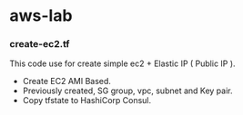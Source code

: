 # aws-lab

### create-ec2.tf

This code use for create simple ec2 + Elastic IP ( Public IP ).

   * Create EC2 AMI Based.
   * Previously created, SG group, vpc, subnet and Key pair.
   * Copy tfstate to HashiCorp Consul.
                
                
